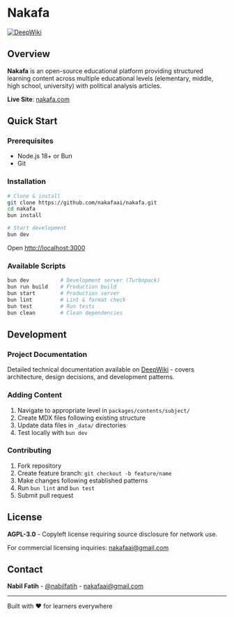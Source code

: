 # Nakafa

[![DeepWiki](https://deepwiki.com/badge.svg)](https://deepwiki.com/nakafaai/nakafa.com)

## Overview

**Nakafa** is an open-source educational platform providing structured learning content across multiple educational levels (elementary, middle, high school, university) with political analysis articles.

**Live Site**: [nakafa.com](https://nakafa.com)

## Quick Start

### Prerequisites

- Node.js 18+ or Bun
- Git

### Installation

```bash
# Clone & install
git clone https://github.com/nakafaai/nakafa.git
cd nakafa
bun install

# Start development
bun dev
```

Open [http://localhost:3000](http://localhost:3000)

### Available Scripts

```bash
bun dev          # Development server (Turbopack)
bun run build    # Production build
bun start        # Production server
bun lint         # Lint & format check
bun test         # Run tests
bun clean        # Clean dependencies
```

## Development

### Project Documentation

Detailed technical documentation available on [DeepWiki](https://deepwiki.com/nakafaai/nakafa.com) - covers architecture, design decisions, and development patterns.

### Adding Content

1. Navigate to appropriate level in `packages/contents/subject/`
2. Create MDX files following existing structure
3. Update data files in `_data/` directories
4. Test locally with `bun dev`

### Contributing

1. Fork repository
2. Create feature branch: `git checkout -b feature/name`
3. Make changes following established patterns
4. Run `bun lint` and `bun test`
5. Submit pull request

## License

**AGPL-3.0** - Copyleft license requiring source disclosure for network use.

For commercial licensing inquiries: <nakafaai@gmail.com>

## Contact

**Nabil Fatih** - [@nabilfatih](https://twitter.com/nabilfatih_) - <nakafaai@gmail.com>

---

Built with ❤️ for learners everywhere
